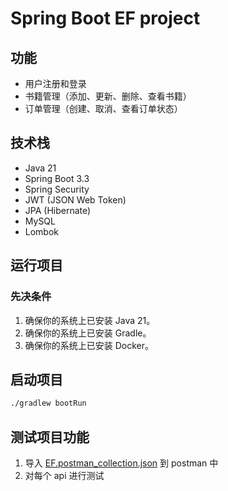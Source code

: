 # Spring Boot EF project

## 功能

- 用户注册和登录
- 书籍管理（添加、更新、删除、查看书籍）
- 订单管理（创建、取消、查看订单状态）

## 技术栈

- Java 21
- Spring Boot 3.3
- Spring Security
- JWT (JSON Web Token)
- JPA (Hibernate)
- MySQL
- Lombok

## 运行项目

### 先决条件

1. 确保你的系统上已安装 Java 21。
2. 确保你的系统上已安装 Gradle。
3. 确保你的系统上已安装 Docker。

## 启动项目

```bash
./gradlew bootRun
```

## 测试项目功能

1. 导入 [EF.postman_collection.json](EF.postman_collection.json) 到 postman 中
2. 对每个 api 进行测试